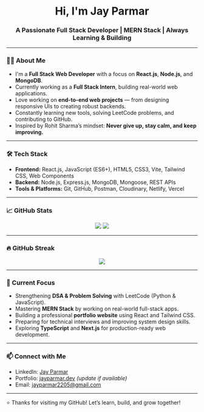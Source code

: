 <h1 align="center">Hi, I'm Jay Parmar</h1>
<h3 align="center">A Passionate Full Stack Developer | MERN Stack | Always Learning & Building</h3>

---

### 👨‍💻 About Me

- I'm a **Full Stack Web Developer** with a focus on **React.js**, **Node.js**, and **MongoDB**.
- Currently working as a **Full Stack Intern**, building real-world web applications.
- Love working on **end-to-end web projects** — from designing responsive UIs to creating robust backends.
- Constantly learning new tools, solving LeetCode problems, and contributing to GitHub.
- Inspired by Rohit Sharma’s mindset: **Never give up, stay calm, and keep improving.**

---

### 🛠️ Tech Stack

- **Frontend:** React.js, JavaScript (ES6+), HTML5, CSS3, Vite, Tailwind CSS, Web Components
- **Backend:** Node.js, Express.js, MongoDB, Mongoose, REST APIs
- **Tools & Platforms:** Git, GitHub, Postman, Cloudinary, Netlify, Vercel

---

### 📈 GitHub Stats

<p align="center">
  <img src="https://github-readme-stats.vercel.app/api?username=jayparmar&show_icons=true&theme=tokyonight" />
  <img src="https://github-readme-stats.vercel.app/api/top-langs/?username=jayparmar&layout=compact&theme=tokyonight" />
</p>

---

### 🔥 GitHub Streak

<p align="center">
  <img src="https://github-readme-streak-stats.herokuapp.com/?user=jayparmar&theme=tokyonight" />
</p>

---

### 🎯 Current Focus

- Strengthening **DSA & Problem Solving** with LeetCode (Python & JavaScript).
- Mastering **MERN Stack** by working on real-world full-stack apps.
- Building a professional **portfolio website** using React and Tailwind CSS.
- Preparing for technical interviews and improving system design skills.
- Exploring **TypeScript** and **Next.js** for production-ready web development.

---

### 📫 Connect with Me

- LinkedIn: [Jay Parmar]([https://www.linkedin.com/in/your-link/](https://www.linkedin.com/in/jay-parmar-598a03244))
- Portfolio: [jayparmar.dev](https://jayparmar.dev) *(update if available)*
- Email: jayparmar2205@gmail.com 

---

⭐️ Thanks for visiting my GitHub! Let’s learn, build, and grow together!
